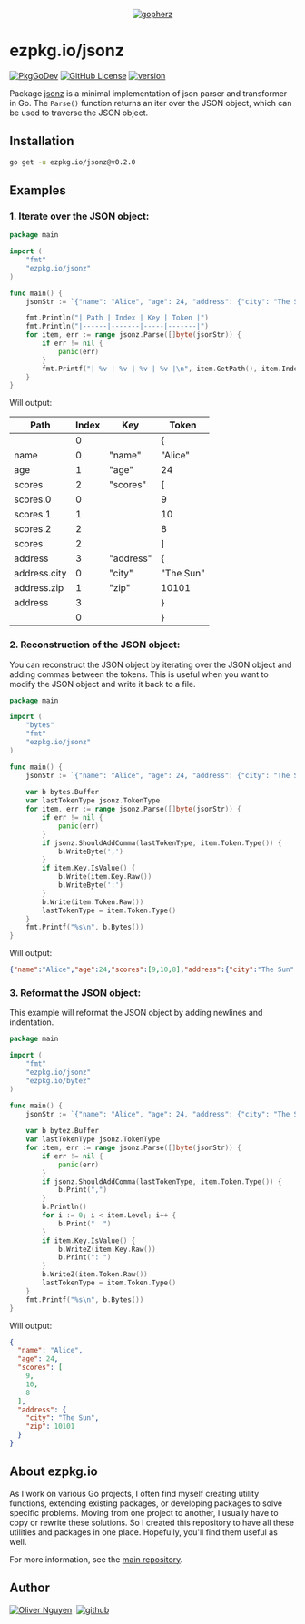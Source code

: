 <div align="center">

[![gopherz](https://ezpkg.io/_/gopherz.svg)](https://ezpkg.io)

</div>

# ezpkg.io/jsonz

[![PkgGoDev](https://pkg.go.dev/badge/ezpkg.io/jsonz)](https://pkg.go.dev/ezpkg.io/jsonz)
[![GitHub License](https://img.shields.io/github/license/ezpkg/jsonz)](https://github.com/ezpkg/jsonz/tree/main/LICENSE)
[![version](https://img.shields.io/github/v/tag/ezpkg/jsonz?label=version)](https://pkg.go.dev/ezpkg.io/jsonz?tab=versions)

Package [jsonz](https://pkg.go.dev/ezpkg.io/jsonz) is a minimal implementation of json parser and transformer in Go. The `Parse()` function returns an iter over the JSON object, which can be used to traverse the JSON object.

## Installation

```sh
go get -u ezpkg.io/jsonz@v0.2.0
```

## Examples

### 1. Iterate over the JSON object:

```go
package main

import (
	"fmt"
	"ezpkg.io/jsonz"
)

func main() {
	jsonStr := `{"name": "Alice", "age": 24, "address": {"city": "The Sun", "zip": 10101}}`

	fmt.Println("| Path | Index | Key | Token |")
	fmt.Println("|------|-------|-----|-------|")
	for item, err := range jsonz.Parse([]byte(jsonStr)) {
		if err != nil {
			panic(err)
		}
		fmt.Printf("| %v | %v | %v | %v |\n", item.GetPath(), item.Index, item.Key, item.Token)
	}
}
```

Will output:

| Path         | Index | Key       | Token     |
|--------------|-------|-----------|-----------|
|              | 0     |           | {         |
| name         | 0     | "name"    | "Alice"   |
| age          | 1     | "age"     | 24        |
| scores       | 2     | "scores"  | [         |
| scores.0     | 0     |           | 9         |
| scores.1     | 1     |           | 10        |
| scores.2     | 2     |           | 8         |
| scores       | 2     |           | ]         |
| address      | 3     | "address" | {         |
| address.city | 0     | "city"    | "The Sun" |
| address.zip  | 1     | "zip"     | 10101     |
| address      | 3     |           | }         |
|              | 0     |           | }         |

### 2. Reconstruction of the JSON object:

You can reconstruct the JSON object by iterating over the JSON object and adding commas between the tokens. This is useful when you want to modify the JSON object and write it back to a file.

```go
package main

import (
	"bytes"
	"fmt"
	"ezpkg.io/jsonz"
)

func main() {
	jsonStr := `{"name": "Alice", "age": 24, "address": {"city": "The Sun", "zip": 10101}}`
	
	var b bytes.Buffer
	var lastTokenType jsonz.TokenType
	for item, err := range jsonz.Parse([]byte(jsonStr)) {
		if err != nil {
			panic(err)
		}
		if jsonz.ShouldAddComma(lastTokenType, item.Token.Type()) {
			b.WriteByte(',')
		}
		if item.Key.IsValue() {
			b.Write(item.Key.Raw())
			b.WriteByte(':')
		}
		b.Write(item.Token.Raw())
		lastTokenType = item.Token.Type()
	}
	fmt.Printf("%s\n", b.Bytes())
}
```

Will output:

```json
{"name":"Alice","age":24,"scores":[9,10,8],"address":{"city":"The Sun","zip":10101}}
```

### 3. Reformat the JSON object:

This example will reformat the JSON object by adding newlines and indentation.

```go
package main

import (
	"fmt"
	"ezpkg.io/jsonz"
	"ezpkg.io/bytez"
)

func main() {
	jsonStr := `{"name": "Alice", "age": 24, "address": {"city": "The Sun", "zip": 10101}}`
	
	var b bytez.Buffer
	var lastTokenType jsonz.TokenType
	for item, err := range jsonz.Parse([]byte(jsonStr)) {
		if err != nil {
			panic(err)
		}
		if jsonz.ShouldAddComma(lastTokenType, item.Token.Type()) {
			b.Print(",")
		}
		b.Println()
		for i := 0; i < item.Level; i++ {
			b.Print("  ")
		}
		if item.Key.IsValue() {
			b.WriteZ(item.Key.Raw())
			b.Print(": ")
		}
		b.WriteZ(item.Token.Raw())
		lastTokenType = item.Token.Type()
	}
	fmt.Printf("%s\n", b.Bytes())
}
```

Will output:

```json
{
  "name": "Alice",
  "age": 24,
  "scores": [
	9,
	10,
	8
  ],
  "address": {
	"city": "The Sun",
	"zip": 10101
  }
}
```

## About ezpkg.io

As I work on various Go projects, I often find myself creating utility functions, extending existing packages, or developing packages to solve specific problems. Moving from one project to another, I usually have to copy or rewrite these solutions. So I created this repository to have all these utilities and packages in one place. Hopefully, you'll find them useful as well.

For more information, see the [main repository](https://github.com/ezpkg/ezpkg).

## Author

[![Oliver Nguyen](https://olivernguyen.io/_/badge.svg)](https://olivernguyen.io)&nbsp;&nbsp;[![github](https://img.shields.io/badge/GitHub-100000?style=for-the-badge&logo=github&logoColor=white)](https://github.com/iOliverNguyen)
